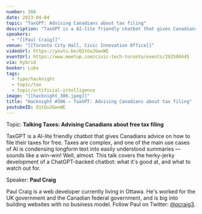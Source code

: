 ```yaml
---
number: 386
date: 2023-04-04
topic: "TaxGPT: Advising Canadians about tax filing"
description: "TaxGPT is a AI-lite friendly chatbot that gives Canadians advice on how to file their taxes for free. Taxes are complex, and one of the main use cases of AI is condensing longform text into easily understood summaries — sounds like a win-win! Well, almost. This talk covers the herky-jerky development of a ChatGPT-backed chatbot: what it's good at, and what to watch out for."
speakers:
  - "[[Paul Craig]]"
venue: "[[Toronto City Hall, Civic Innovation Office]]"
videoUrl: https://youtu.be/Q1tGuJGwvWE
eventUrl: https://www.meetup.com/civic-tech-toronto/events/292500445
via: hybrid
booker: Luke
tags:
  - type/hacknight
  - topic/tax
  - topic/artificial-intelligence
image: "[[hacknight_386.jpeg]]"
title: "Hacknight #386 – TaxGPT: Advising Canadians about tax filing"
youtubeID: Q1tGuJGwvWE
---
```

Topic: **Talking Taxes: Advising Canadians about free tax filing**

TaxGPT is a AI-lite friendly chatbot that gives Canadians advice on how to file their taxes for free. Taxes are complex, and one of the main use cases of AI is condensing longform text into easily understood summaries — sounds like a win-win! Well, almost. This talk covers the herky-jerky development of a ChatGPT-backed chatbot: what it's good at, and what to watch out for.

Speaker: **Paul Craig**

Paul Craig is a web developer currently living in Ottawa. He's worked for the UK government and the Canadian federal government, and is big into building websites with no business model. Follow Paul on Twitter: [@pcraig3](https://twitter.com/pcraig3).
